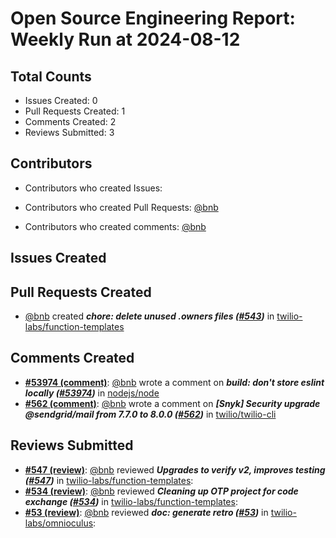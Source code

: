 # Open Source Engineering Report: Weekly Run at 2024-08-12

## Total Counts

* Issues Created: 0
* Pull Requests Created: 1
* Comments Created: 2
* Reviews Submitted: 3

## Contributors

* Contributors who created Issues: 

* Contributors who created Pull Requests: [@bnb](https://github.com/bnb)

* Contributors who created comments: [@bnb](https://github.com/bnb)

## Issues Created



## Pull Requests Created

* [@bnb](https://github.com/bnb) created _**chore: delete unused .owners files ([#543](https://github.com/twilio-labs/function-templates/pull/543))**_ in [twilio-labs/function-templates](https://github.com/twilio-labs/function-templates)

## Comments Created

* **[#53974 (comment)](https://github.com/nodejs/node/pull/53974#issuecomment-2243096615)**: [@bnb](https://github.com/bnb) wrote a comment on _**build: don't store eslint locally ([#53974](https://github.com/nodejs/node/pull/53974))**_ in [nodejs/node](https://github.com/nodejs/node)
* **[#562 (comment)](https://github.com/twilio/twilio-cli/pull/562#issuecomment-2206963972)**: [@bnb](https://github.com/bnb) wrote a comment on _**[Snyk] Security upgrade @sendgrid/mail from 7.7.0 to 8.0.0 ([#562](https://github.com/twilio/twilio-cli/pull/562))**_ in [twilio/twilio-cli](https://github.com/twilio/twilio-cli)

## Reviews Submitted

* **[#547 (review)](https://github.com/twilio-labs/function-templates/pull/547#pullrequestreview-2205057742)**: [@bnb](https://github.com/bnb) reviewed _**Upgrades to verify v2, improves testing ([#547](https://github.com/twilio-labs/function-templates/pull/547))**_ in [twilio-labs/function-templates](https://github.com/twilio-labs/function-templates): 
* **[#534 (review)](https://github.com/twilio-labs/function-templates/pull/534#pullrequestreview-2192213299)**: [@bnb](https://github.com/bnb) reviewed _**Cleaning up OTP project for code exchange ([#534](https://github.com/twilio-labs/function-templates/pull/534))**_ in [twilio-labs/function-templates](https://github.com/twilio-labs/function-templates): 
* **[#53 (review)](https://github.com/twilio-labs/omnioculus/pull/53#pullrequestreview-2151968918)**: [@bnb](https://github.com/bnb) reviewed _**doc: generate retro ([#53](https://github.com/twilio-labs/omnioculus/pull/53))**_ in [twilio-labs/omnioculus](https://github.com/twilio-labs/omnioculus): 